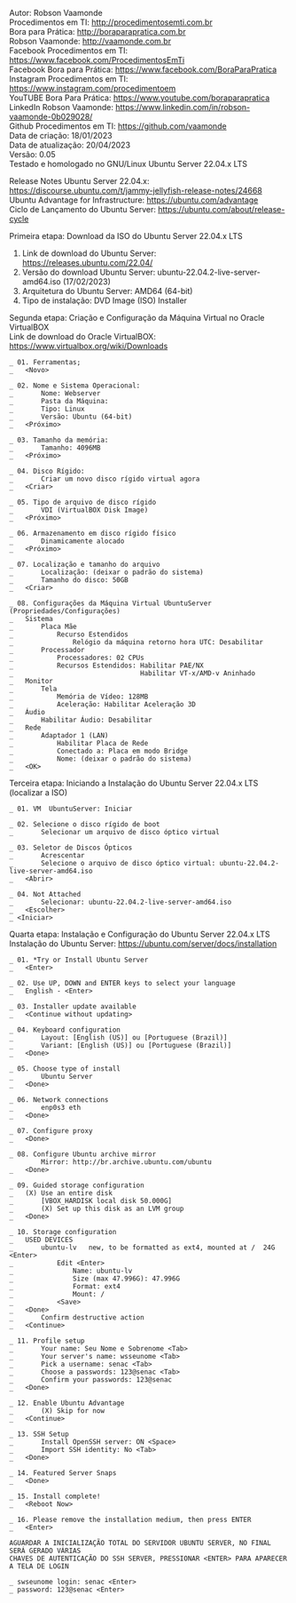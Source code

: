 Autor: Robson Vaamonde<br>
Procedimentos em TI: http://procedimentosemti.com.br<br>
Bora para Prática: http://boraparapratica.com.br<br>
Robson Vaamonde: http://vaamonde.com.br<br>
Facebook Procedimentos em TI: https://www.facebook.com/ProcedimentosEmTi<br>
Facebook Bora para Prática: https://www.facebook.com/BoraParaPratica<br>
Instagram Procedimentos em TI: https://www.instagram.com/procedimentoem<br>
YouTUBE Bora Para Prática: https://www.youtube.com/boraparapratica<br>
LinkedIn Robson Vaamonde: https://www.linkedin.com/in/robson-vaamonde-0b029028/<br>
Github Procedimentos em TI: https://github.com/vaamonde<br>
Data de criação: 18/01/2023<br>
Data de atualização: 20/04/2023<br>
Versão: 0.05<br>
Testado e homologado no GNU/Linux Ubuntu Server 22.04.x LTS

Release Notes Ubuntu Server 22.04.x: https://discourse.ubuntu.com/t/jammy-jellyfish-release-notes/24668<br>
Ubuntu Advantage for Infrastructure: https://ubuntu.com/advantage<br>
Ciclo de Lançamento do Ubuntu Server: https://ubuntu.com/about/release-cycle

Primeira etapa: Download da ISO do Ubuntu Server 22.04.x LTS

01. Link de download do Ubuntu Server: https://releases.ubuntu.com/22.04/
02. Versão do download Ubuntu Server: ubuntu-22.04.2-live-server-amd64.iso (17/02/2023)
03. Arquitetura do Ubuntu Server: AMD64 (64-bit)
04. Tipo de instalação: DVD Image (ISO) Installer

Segunda etapa: Criação e Configuração da Máquina Virtual no Oracle VirtualBOX<br>
Link de download do Oracle VirtualBOX: https://www.virtualbox.org/wiki/Downloads

	_ 01. Ferramentas;
	_	<Novo>

	_ 02. Nome e Sistema Operacional:
	_		Nome: Webserver
	_		Pasta da Máquina: 
	_		Tipo: Linux
	_		Versão: Ubuntu (64-bit)
	_	<Próximo>

	_ 03. Tamanho da memória:
	_		Tamanho: 4096MB
	_	<Próximo>

	_ 04. Disco Rígido:
	_		Criar um novo disco rígido virtual agora
	_	<Criar>

	_ 05. Tipo de arquivo de disco rígido
	_		VDI (VirtualBOX Disk Image)
	_	<Próximo>

	_ 06. Armazenamento em disco rígido físico
	_		Dinamicamente alocado
	_	<Próximo>

	_ 07. Localização e tamanho do arquivo
	_		Localização: (deixar o padrão do sistema)
	_		Tamanho do disco: 50GB
	_	<Criar>

	_ 08. Configurações da Máquina Virtual UbuntuServer (Propriedades/Configurações)
	_	Sistema
	_		Placa Mãe
	_			Recurso Estendidos
	_				Relógio da máquina retorno hora UTC: Desabilitar
	_		Processador
	_			Processadores: 02 CPUs
	_			Recursos Estendidos: Habilitar PAE/NX
	_			                     Habilitar VT-x/AMD-v Aninhado 
	_	Monitor
	_		Tela
	_			Memória de Vídeo: 128MB
	_			Aceleração: Habilitar Aceleração 3D
	_	Áudio
	_		Habilitar Áudio: Desabilitar
	_	Rede
	_		Adaptador 1 (LAN)
	_			Habilitar Placa de Rede
	_			Conectado a: Placa em modo Bridge
	_			Nome: (deixar o padrão do sistema)
	_	<OK>

Terceira etapa: Iniciando a Instalação do Ubuntu Server 22.04.x LTS (localizar a ISO)

	_ 01. VM  UbuntuServer: Iniciar
	
	_ 02. Selecione o disco rígido de boot
	_ 		Selecionar um arquivo de disco óptico virtual
	
	_ 03. Seletor de Discos Ópticos
	_ 		Acrescentar
	_ 		Selecione o arquivo de disco óptico virtual: ubuntu-22.04.2-live-server-amd64.iso
	_ 	<Abrir>
	
	_ 04. Not Attached
	_ 		Selecionar: ubuntu-22.04.2-live-server-amd64.iso
	_ 	<Escolher>
	_ <Iniciar>

Quarta etapa: Instalação e Configuração do Ubuntu Server 22.04.x LTS<br>
Instalação do Ubuntu Server: https://ubuntu.com/server/docs/installation

	_ 01. *Try or Install Ubuntu Server
	_	<Enter>

	_ 02. Use UP, DOWN and ENTER keys to select your language
	_ 	English - <Enter>
	
	_ 03. Installer update available
	_	<Continue without updating>
	
	_ 04. Keyboard configuration
	_ 		Layout: [English (US)] ou [Portuguese (Brazil)]
	_ 		Variant: [English (US)] ou [Portuguese (Brazil)]
	_ 	<Done>

	_ 05. Choose type of install
	_		Ubuntu Server
	_	<Done>

	_ 06. Network connections
	_		enp0s3 eth
	_ 	<Done>
	
	_ 07. Configure proxy
	_	<Done>
	
	_ 08. Configure Ubuntu archive mirror
			Mirror: http://br.archive.ubuntu.com/ubuntu
	_	<Done>
	
	_ 09. Guided storage configuration
	_	(X) Use an entire disk
	_		[VBOX_HARDISK local disk 50.000G]
	_		(X) Set up this disk as an LVM group
	_	<Done>
	
	_ 10. Storage configuration
	_	USED DEVICES
	_		ubuntu-lv	new, to be formatted as ext4, mounted at /	24G <Enter>
	_			Edit <Enter>
	_				Name: ubuntu-lv
	_				Size (max 47.996G): 47.996G
	_				Format: ext4
	_				Mount: /
	_			<Save>
	_	<Done>
	_		Confirm destructive action
	_	<Continue>
	
	_ 11. Profile setup
	_ 		Your name: Seu Nome e Sobrenome <Tab>
	_ 		Your server's name: wsseunome <Tab>
	_ 		Pick a username: senac <Tab>
	_ 		Choose a passwords: 123@senac <Tab>
	_ 		Confirm your passwords: 123@senac
	_ 	<Done>
	
	_ 12. Enable Ubuntu Advantage
	_		(X) Skip for now
	_	<Continue>
	
	_ 13. SSH Setup
	_ 		Install OpenSSH server: ON <Space>
	_ 		Import SSH identity: No <Tab>
	_ 	<Done>
	
	_ 14. Featured Server Snaps
	_	<Done>
	
	_ 15. Install complete!
	_	<Reboot Now>
	
	_ 16. Please remove the installation medium, then press ENTER
	_	<Enter>

	AGUARDAR A INICIALIZAÇÃO TOTAL DO SERVIDOR UBUNTU SERVER, NO FINAL SERÁ GERADO VÁRIAS
	CHAVES DE AUTENTICAÇÃO DO SSH SERVER, PRESSIONAR <ENTER> PARA APARECER A TELA DE LOGIN

	_ swseunome login: senac <Enter>
	_ password: 123@senac <Enter>